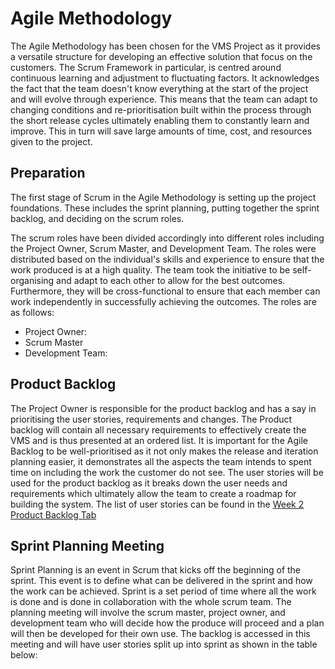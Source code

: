 # Agile Methodology
The Agile Methodology has been chosen for the VMS Project as it provides a versatile structure for developing an effective solution that focus on the customers. The Scrum Framework in particular, is centred around continuous learning and adjustment to fluctuating factors. It acknowledges the fact that the team doesn't know everything at the start of the project and will evolve through experience. This means that the team can adapt to changing conditions and re-prioritisation built within the process through the short release cycles ultimately enabling them to constantly learn and improve. This in turn will save large amounts of time, cost, and resources given to the project. 

## Preparation
The first stage of Scrum in the Agile Methodology is setting up the project foundations. These includes the sprint planning, putting together the sprint backlog, and deciding on the scrum roles. 

The scrum roles have been divided accordingly into different roles including the Project Owner, Scrum Master, and Development Team. The roles were distributed based on the individual's skills and experience to ensure that the work produced is at a high quality. The team took the initiative to be self-organising and adapt to each other to allow for the best outcomes. Furthermore, they will be cross-functional to ensure that each member can work independently in successfully achieving the outcomes. The roles are as follows: 

* Project Owner:
* Scrum Master
* Development Team:

## Product Backlog 
The Project Owner is responsible for the product backlog and has a say in prioritising the user stories, requirements and changes. The Product backlog will contain all necessary requirements to effectively create the VMS and is thus presented at an ordered list. It is important for the Agile Backlog to be well-prioritised as it not only makes the release and iteration planning easier, it demonstrates all the aspects the team intends to spent time on including the work the customer do not see. The user stories will be used for the product backlog as it breaks down the user needs and requirements which ultimately allow the team to create a roadmap for building the system. The list of user stories can be found in the [Week 2 Product Backlog Tab](https://github.com/bryancolin/ISDM-Group-1/blob/week-2/02-Project%20Backlog.md)

## Sprint Planning Meeting
Sprint Planning is an event in Scrum that kicks off the beginning of the sprint. This event is to define what can be delivered in the sprint and how the work can be achieved. Sprint is a set period of time where all the work is done and is done in collaboration with the whole scrum team. The planning meeting will involve the scrum master, project owner, and development team who will decide how the produce will proceed and a plan will then be developed for their own use. The backlog is accessed in this meeting and will have user stories split up into sprint as shown in the table below: 
